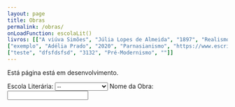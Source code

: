 ```yaml
---
layout: page
title: Obras
permalink: /obras/
onLoadFunction: escolaLit()
livros: [["A viúva Simões", "Júlia Lopes de Almeida", "1897", "Realismo", "https://images-na.ssl-images-amazon.com/images/I/41LokrPE6jL._SX311_BO1,204,203,200_.jpg"],
["exemplo", "Adélia Prado", "2020", "Parnasianismo", "https://www.escritas.org/autores/adelia-prado.jpg"],
["teste", "dfsfdsfsd", "3132", "Pré-Modernismo", ""]]
---
```


Está página está em desenvolvimento.

<script>
var obras = [];
{% for livro in page.livros %}
obras[{{ forloop.index0 }}] = {titulo:"{{ livro[0] }}", autora:"{{ livro[1] }}", ano:"{{ livro[2] }}", escola:"{{ livro[3] }}", imagem:"{{ livro[4] }}", link:"{{ livro[0] | slugify: "latin"}}"};
{% endfor %}

var obrasMesmo = [];

function search()
{
	obrasMesmo = []
	var searchBar = document.getElementById("termo");
	var termo = searchBar.value;
    	for(i in obras)
    	{
		var novoTitulo = string_to_slug_mod(obras[i].titulo);
    		if(novoTitulo.includes(string_to_slug_mod(termo)))
        	{
        		obrasMesmo[obrasMesmo.length] = obras[i];
        	}
    	}
	escolaLit();
}

function escolaLit() {
  var escolaOptions = document.getElementById("filtros");
  var escola = escolaOptions.options[escolaOptions.selectedIndex].text;
  document.getElementById("demo").innerHTML = "";
  
  for (i in obrasMesmo)
  {
  	if(escola != "--" && obrasMesmo[i].escola != escola) continue;
    document.getElementById("demo").innerHTML += 
    '<div class="bookpreview">'+
	'<div class="row">'+
    '<div class="columncapatwo"><img src=' + obrasMesmo[i].imagem + '> </div>'+
    '<div class="columntwo">'+
    '<b style="font-weight:900;font-size:25px">' + obrasMesmo[i].titulo + '</b><br>' +
    '<tag style="color:#505050;font-size:16px"><i><b>' + obrasMesmo[i].autora + '</b> - ' + obrasMesmo[i].ano + '</i></tag><br><br>' +
    '<button class="button" onclick=\'window.open("{{ site.url }}obras/' + obrasMesmo[i].link + '", "_blank")\'>Conferir Obra</button>'+
    '</div></div></div>';
  }
}

function string_to_slug_mod (str) {
    str = str.replace(/^\s+|\s+$/g, ''); // trim
    str = str.toLowerCase();
    // remove accents, swap ñ for n, etc
    var from = "ãàáäâèéëêìíïîòóöôùúüûñç·/_,:;";
    var to   = "aaaaaeeeeiiiioooouuuunc      ";
    for (var i=0, l=from.length ; i<l ; i++) {
        str = str.replace(new RegExp(from.charAt(i), 'g'), to.charAt(i));
    }
    str = str.replace(/[^a-z0-9 -]/g, '') // remove invalid chars
        .replace(/\s+/g, ' ') // collapse whitespace and replace by spacebar
        .replace(/ +/g, ' '); // collapse spaces
	return str;
}
</script>
<form>
Escola Literária:
<select id="filtros" onload="escolaLit()" onchange="search()">
  <option>--</option>
  <option>Realismo</option>
  <option>Parnasianismo</option>
  <option>Pré-Modernismo</option>
</select>
Nome da Obra:
<input type="text" id="termo" value="" oninput="search()"><br>
</form>
<p id="demo"></p>
